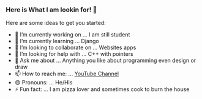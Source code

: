 ### Here is What I am lookin for! 👋

<!--
**dabc312GitHub/dabc312GitHub** is a ✨ _special_ ✨ repository because its `README.md` (this file) appears on your GitHub profile.
-->

Here are some ideas to get you started:

- 🔭 I’m currently working on ... I am still student
- 🌱 I’m currently learning ... Django
- 👯 I’m looking to collaborate on ... Websites apps
- 🤔 I’m looking for help with ... C++ with pointers
- 💬 Ask me about ... Anything you like about programming even design or draw
- 📫 How to reach me: ... [YouTube Channel](https://www.youtube.com/channel/UClPiwfkn7mb__Hxu1jDhclg)
- 😄 Pronouns: ... He/His
- ⚡ Fun fact: ... I am pizza lover and sometimes cook to burn the house

